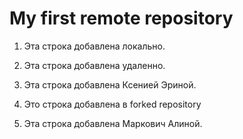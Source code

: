 # My first remote repository

1. Эта строка добавлена локально.

2. Эта строка добавлена удаленно.

3. Эта строка добавлена Ксенией Эриной.

4. Это строка добавлена в forked repository

5. Эта строка добавлена Маркович Алиной.